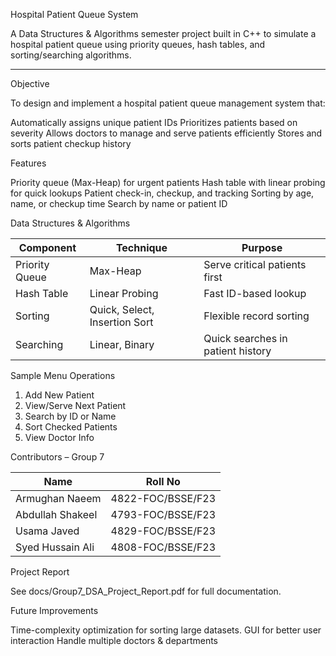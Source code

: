 Hospital Patient Queue System

A Data Structures & Algorithms semester project built in C++ to simulate a hospital patient queue using priority queues, hash tables, and sorting/searching algorithms.

---------------------------------------------------------------------------

Objective

To design and implement a hospital patient queue management system that:

 Automatically assigns unique patient IDs
 Prioritizes patients based on severity
 Allows doctors to manage and serve patients efficiently
 Stores and sorts patient checkup history


Features

 Priority queue (Max-Heap) for urgent patients
 Hash table with linear probing for quick lookups
 Patient check-in, checkup, and tracking
 Sorting by age, name, or checkup time
 Search by name or patient ID


Data Structures & Algorithms

| Component      | Technique        					      |                     Purpose             |
|----------------|------------------------------------------------------------|-----------------------------------------|
| Priority Queue | Max-Heap         					      | Serve critical patients first           |
| Hash Table     | Linear Probing   					      | Fast ID-based lookup                    |
| Sorting        | Quick, Select, Insertion Sort 			      | Flexible record sorting    		|
| Searching      | Linear, Binary   					      | Quick searches in patient history       |


Sample Menu Operations

1. Add New Patient
2. View/Serve Next Patient
3. Search by ID or Name
4. Sort Checked Patients
5. View Doctor Info


Contributors – Group 7

| Name	            | Roll No           |
|------------------|-------------------|
| Armughan Naeem	  | 4822-FOC/BSSE/F23 |
| Abdullah Shakeel	| 4793-FOC/BSSE/F23 |
| Usama Javed	     | 4829-FOC/BSSE/F23 |
| Syed Hussain Ali	| 4808-FOC/BSSE/F23 |


Project Report

See docs/Group7_DSA_Project_Report.pdf for full documentation.


 Future Improvements

 Time-complexity optimization for sorting large datasets.
 GUI for better user interaction
 Handle multiple doctors & departments
